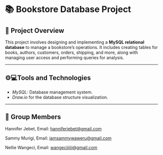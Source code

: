 # 📚 Bookstore Database Project

## 📌 Project Overview

This project involves designing and implementing a **MySQL relational database** to manage a bookstore’s operations. It includes creating tables for books, authors, customers, orders, shipping, and more, along with managing user access and performing queries for analysis.



---

## ⚙️💻Tools and Technologies

* *MySQL:* Database management system.
* *Draw.io* for the database structure visualization.
 ---
 
## 👥 Group Members
Hannifer Jebet, Email: hanniferjebet@gmail.com 

Sammy Murigi, Email: iamsammywaweru@gmail.com

Nellie Wangeci, Email: wangeciiiiii@gmail.com
